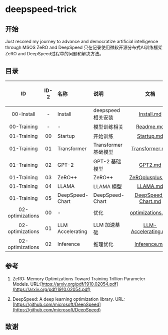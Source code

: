 # deepspeed-trick

## 开始
Just recored my journey to advance and democratize artificial intelligence through MSOS ZeRO and DeepSpeed
只在记录使用微软开源分布式AI训练框架ZeRO and DeepSpeed过程中的问题和解决方法。

## 目录

|  ID | ID-2 | 名称 | 说明 | 文档 | 源代码  | 
| :----: | :----: | :---- | :---- | :----: | :----: |
| 00-Install | -   |  Install  |  deepspeed相关安装 |  [Install.md](https://github.com/limccn/deepspeed-trick/blob/main/doc/00%20Install/Install.md)  | [src](https://github.com/limccn/deepspeed-trick/tree/main/src/00%20Install) |
| 00-Training | -   |  -  |  模型训练相关 |  [Readme.md](https://github.com/limccn/deepspeed-trick/blob/main/doc/01%20Training/README.md)  | - |
| 01-Training | 00  |  Startup |  开始训练 | [Startup.md](https://github.com/limccn/deepspeed-trick/blob/main/doc/01%20Training/00%20Startup/Startup.md) | [src](https://github.com/limccn/deepspeed-trick/tree/main/src/01%20Training/00%20Startup)|
| 01-Training | 01  |  Transformer |  Transformer基础模型  | [Transformer.md](https://github.com/limccn/deepspeed-trick/blob/main/doc/01%20Training/01%20DeepSpeed%2BTransformer/DeepSpeed+Transformer.md) |  [src](https://github.com/limccn/deepspeed-trick/tree/main/src/01%20Training/01%20DeepSpeed%2BTransformer)|
| 01-Training | 02  |  GPT-2 |  GPT-2 基础模型  | [GPT2.md](#) |  [src](#)|
| 01-Training | 03  |  ZeRO++ |  ZeRO++  | [ZeROplusplus.md](#) |  [src](#)|
| 01-Training | 04  |  LLAMA |  LLAMA 模型  | [LLAMA.md](#) |  [src](#)|
| 01-Training | 05  |  DeepSpeed-Chart |  DeepSpeed-Chart  | [DeepSpeed-Chart.md](#) |  [src](#)|
| 02-optimizations | 00  |  -  |  优化   | [optimizations.md](#) |  [src](#)|
| 02-optimizations | 01  |  LLM Accelerating |  LLM 加速基础   | [LLM-Accelerating.md](#) |  [src](#)|
| 02-optimizations | 02  |  Inference |  推理优化   | [Inference.md](#) |  [src](#)|



## 参考
1. ZeRO: Memory Optimizations Toward Training Trillion Parameter Models. 
URL:[https://arxiv.org/pdf/1910.02054.pdf](https://arxiv.org/pdf/1910.02054.pdf)

2. DeepSpeed: A deep learning optimization library.
URL: [https://github.com/microsoft/DeepSpeed](https://github.com/microsoft/DeepSpeed)

## 致谢





